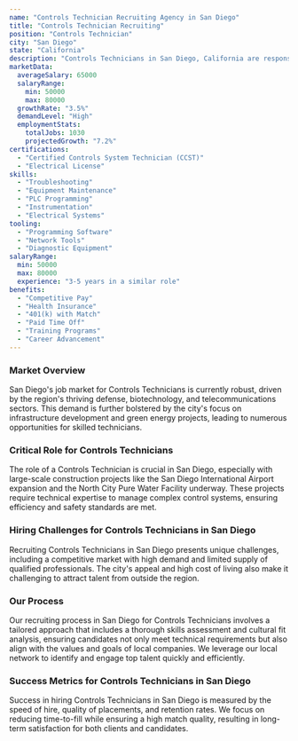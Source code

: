```yaml
---
name: "Controls Technician Recruiting Agency in San Diego"
title: "Controls Technician Recruiting"
position: "Controls Technician"
city: "San Diego"
state: "California"
description: "Controls Technicians in San Diego, California are responsible for installing, maintaining, and troubleshooting industrial control systems and devices."
marketData:
  averageSalary: 65000
  salaryRange:
    min: 50000
    max: 80000
  growthRate: "3.5%"
  demandLevel: "High"
  employmentStats:
    totalJobs: 1030
    projectedGrowth: "7.2%"
certifications:
  - "Certified Controls System Technician (CCST)"
  - "Electrical License"
skills:
  - "Troubleshooting"
  - "Equipment Maintenance"
  - "PLC Programming"
  - "Instrumentation"
  - "Electrical Systems"
tooling:
  - "Programming Software"
  - "Network Tools"
  - "Diagnostic Equipment"
salaryRange:
  min: 50000
  max: 80000
  experience: "3-5 years in a similar role"
benefits:
  - "Competitive Pay"
  - "Health Insurance"
  - "401(k) with Match"
  - "Paid Time Off"
  - "Training Programs"
  - "Career Advancement"
---
```


### Market Overview
San Diego's job market for Controls Technicians is currently robust, driven by the region's thriving defense, biotechnology, and telecommunications sectors. This demand is further bolstered by the city's focus on infrastructure development and green energy projects, leading to numerous opportunities for skilled technicians.

### Critical Role for Controls Technicians
The role of a Controls Technician is crucial in San Diego, especially with large-scale construction projects like the San Diego International Airport expansion and the North City Pure Water Facility underway. These projects require technical expertise to manage complex control systems, ensuring efficiency and safety standards are met.

### Hiring Challenges for Controls Technicians in San Diego
Recruiting Controls Technicians in San Diego presents unique challenges, including a competitive market with high demand and limited supply of qualified professionals. The city's appeal and high cost of living also make it challenging to attract talent from outside the region.

### Our Process
Our recruiting process in San Diego for Controls Technicians involves a tailored approach that includes a thorough skills assessment and cultural fit analysis, ensuring candidates not only meet technical requirements but also align with the values and goals of local companies. We leverage our local network to identify and engage top talent quickly and efficiently.

### Success Metrics for Controls Technicians in San Diego
Success in hiring Controls Technicians in San Diego is measured by the speed of hire, quality of placements, and retention rates. We focus on reducing time-to-fill while ensuring a high match quality, resulting in long-term satisfaction for both clients and candidates.